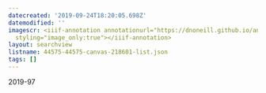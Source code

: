 ```yaml
---
datecreated: '2019-09-24T18:20:05.698Z'
datemodified: ''
imagescr: <iiif-annotation annotationurl="https://dnoneill.github.io/annotate/annotations/eedff1d2-def7-11e9-a868-ead85da3df1c.json"
  styling="image_only:true"></iiif-annotation>
layout: searchview
listname: 44575-44575-canvas-218601-list.json
tags: []
---
```

2019-97
